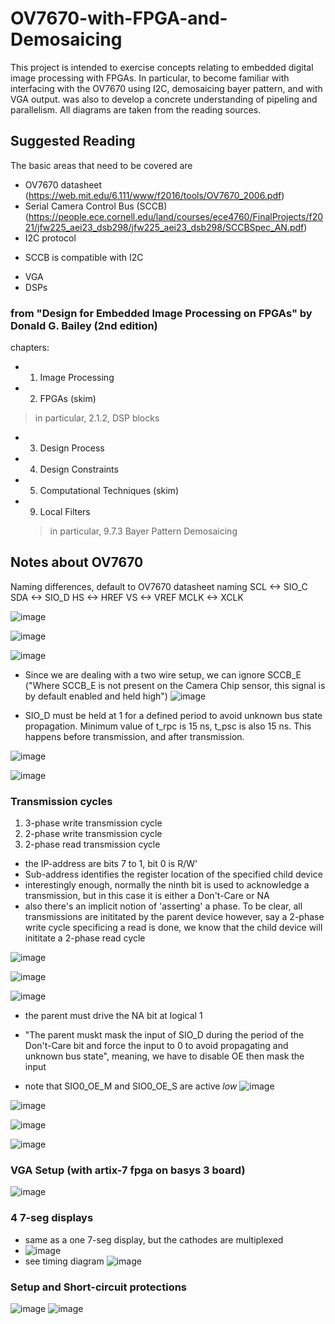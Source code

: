# OV7670-with-FPGA-and-Demosaicing
This project is intended to exercise concepts relating to embedded digital image processing with FPGAs. 
In particular, to become familiar with interfacing with the OV7670 using I2C, demosaicing bayer pattern, and with VGA output.
was also to develop a concrete understanding of pipeling and parallelism. All diagrams are taken from the reading sources.

## Suggested Reading 
The basic areas that need to be covered are
- OV7670 datasheet (https://web.mit.edu/6.111/www/f2016/tools/OV7670_2006.pdf)
- Serial Camera Control Bus (SCCB) (https://people.ece.cornell.edu/land/courses/ece4760/FinalProjects/f2021/jfw225_aei23_dsb298/jfw225_aei23_dsb298/SCCBSpec_AN.pdf)
- I2C protocol
* SCCB is compatible with I2C
- VGA
- DSPs

### from "Design for Embedded Image Processing on FPGAs" by Donald G. Bailey (2nd edition)
chapters:
-  1. Image Processing
-  2. FPGAs (skim)
  > in particular, 2.1.2, DSP blocks
- 3. Design Process
- 4. Design Constraints
- 5. Computational Techniques (skim)
- 9. Local Filters
  > in particular, 9.7.3 Bayer Pattern Demosaicing

## Notes about OV7670
Naming differences, default to OV7670 datasheet naming 
SCL  <-> SIO_C
SDA  <-> SIO_D
HS   <-> HREF
VS   <-> VREF
MCLK <-> XCLK

![image](https://github.com/Marc103/OV7670-with-FPGA-and-Demosaicing/assets/78170299/4ac5698e-d715-47d3-96b5-2fc17806dd0b)

![image](https://github.com/Marc103/OV7670-with-FPGA-and-Demosaicing/assets/78170299/8b75e934-baf7-4f6b-873a-75348a83a904)

![image](https://github.com/Marc103/OV7670-with-FPGA-and-Demosaicing/assets/78170299/167f923c-efac-49e7-bbf0-8b207896f98c)

- Since we are dealing with a two wire setup, we can ignore SCCB_E ("Where SCCB_E is not present on the Camera Chip sensor, this signal is by default enabled and held high")
![image](https://github.com/Marc103/OV7670-with-FPGA-and-Demosaicing/assets/78170299/92f1db44-960b-4891-a891-02fa9ddd623f)

- SIO_D must be held at 1 for a defined period to avoid unknown bus state propagation. Minimum value of t_rpc is 15 ns, t_psc is
  also 15 ns. This happens before transmission, and after transmission.

![image](https://github.com/Marc103/OV7670-with-FPGA-and-Demosaicing/assets/78170299/69c84b7d-8a66-4966-9519-9c58f90043e5)

![image](https://github.com/Marc103/OV7670-with-FPGA-and-Demosaicing/assets/78170299/bdb92781-57f9-4069-b529-72a159547480)

### Transmission cycles
1. 3-phase write transmission cycle
2. 2-phase write transmission cycle
3. 2-phase read transmission cycle

- the IP-address are bits 7 to 1, bit 0 is R/W'
- Sub-address identifies the register location of the specified child device
- interestingly enough, normally the ninth bit is used to acknowledge a transmission, but in this case it is either a Don't-Care or NA
- also there's an implicit notion of 'asserting' a phase. To be clear, all transmissions are inititated by the parent device however, say
  a 2-phase write cycle specificing a read is done, we know that the child device will inititate a 2-phase read cycle

![image](https://github.com/Marc103/OV7670-with-FPGA-and-Demosaicing/assets/78170299/aa4025bb-9d12-4df8-bf60-7b6352f703d2)

![image](https://github.com/Marc103/OV7670-with-FPGA-and-Demosaicing/assets/78170299/a3e8dd56-68c8-42aa-8291-25d5cedb57bc)

![image](https://github.com/Marc103/OV7670-with-FPGA-and-Demosaicing/assets/78170299/0a97d801-4cb3-4431-8cc6-cbfdb723716a)
- the parent must drive the NA bit at logical 1

- "The parent muskt mask the input of SIO_D during the period of the Don't-Care bit and force the input to 0 to avoid propagating
  and unknown bus state", meaning, we have to disable OE then mask the input
- note that SIO0_OE_M and SIO0_OE_S are active *low*
  ![image](https://github.com/Marc103/OV7670-with-FPGA-and-Demosaicing/assets/78170299/ec0e3ff9-a2a1-42ad-8f53-7e25dedd5b50)

![image](https://github.com/Marc103/OV7670-with-FPGA-and-Demosaicing/assets/78170299/67552460-9081-4abf-94fc-7a3cf1059405)

![image](https://github.com/Marc103/OV7670-with-FPGA-and-Demosaicing/assets/78170299/98e5c77b-b7a2-4713-b8e1-e834068c9990)

![image](https://github.com/Marc103/OV7670-with-FPGA-and-Demosaicing/assets/78170299/d80e8d2d-3bc6-4307-8479-8623e7d33fd5)

### VGA Setup (with artix-7 fpga on basys 3 board)
![image](https://github.com/Marc103/OV7670-with-FPGA-and-Demosaicing/assets/78170299/8a3e00df-627d-44c2-8323-e18105eac120)

### 4 7-seg displays
- same as a one 7-seg display, but the cathodes are multiplexed
- ![image](https://github.com/Marc103/OV7670-with-FPGA-and-Demosaicing/assets/78170299/25665acf-fba6-425f-8521-230926c063b3)
- see timing diagram
![image](https://github.com/Marc103/OV7670-with-FPGA-and-Demosaicing/assets/78170299/8a92e2b0-89eb-4043-bf47-5b00ad05ecf3)

### Setup and Short-circuit protections
![image](https://github.com/Marc103/OV7670-with-FPGA-and-Demosaicing/assets/78170299/ecb6e25e-f8c2-4d43-8c2d-a99ed023e0bb)
![image](https://github.com/Marc103/OV7670-with-FPGA-and-Demosaicing/assets/78170299/68b2e85f-1504-4c47-8db6-bf54b2de4afa)








  













